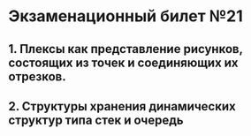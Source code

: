 # Экзаменационный билет №21


## 1. Плексы как представление рисунков, состоящих из точек и соединяющих их отрезков.
## 2. Структуры хранения динамических структур типа стек и очередь